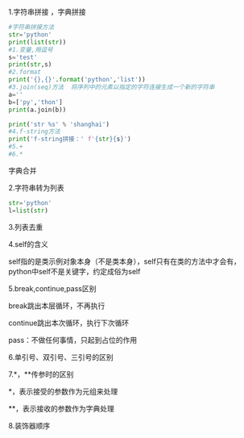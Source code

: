 1.字符串拼接  ，字典拼接

```python
#字符串拼接方法
str='python'
print(list(str))
#1.变量,用逗号
s='test'
print(str,s)
#2.format
print('{},{}'.format('python','list'))
#3.join(seq)方法  将序列中的元素以指定的字符连接生成一个新的字符串
a=''
b=['py','thon']
print(a.join(b))

print('str %s' % 'shanghai')
#4.f-string方法
print('f-string拼接：' f'{str}{s}')
#5.+
#6.*
```

字典合并



2.字符串转为列表

```python
str='python'
l=list(str)
```

3.列表去重

4.self的含义

self指的是类示例对象本身（不是类本身），self只有在类的方法中才会有，python中self不是关键字，约定成俗为self

5.break,continue,pass区别

break跳出本层循环，不再执行

continue跳出本次循环，执行下次循环

pass：不做任何事情，只起到占位的作用

6.单引号、双引号、三引号的区别

7.*，**传参时的区别

*，表示接受的参数作为元组来处理

**，表示接收的参数作为字典处理

8.装饰器顺序